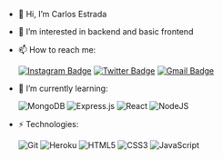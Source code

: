 - 👋 Hi, I’m Carlos Estrada
- 👀 I’m interested in backend and basic frontend
- 📫 How to reach me:

  [![Instagram Badge](https://img.shields.io/badge/caresle1-%23E4405F.svg?style=for-the-badge&logo=Instagram&logoColor=white)](https://www.instagram.com/caresle1/)
  [![Twitter Badge](https://img.shields.io/badge/caresle1-%231DA1F2.svg?style=for-the-badge&logo=Twitter&logoColor=white)](https://twitter.com/Caresle1)
  [![Gmail Badge](https://img.shields.io/badge/carabesle@gmail.com-D14836?style=for-the-badge&logo=gmail&logoColor=white)](mailto:carabesle@gmail.com)

- 🌱 I’m currently learning:

  <img alt="MongoDB" src ="https://img.shields.io/badge/MongoDB-%234ea94b.svg?style=for-the-badge&logo=mongodb&logoColor=white"/>
  <img alt="Express.js" src="https://img.shields.io/badge/express.js-%23404d59.svg?style=for-the-badge&logo=express&logoColor=%2361DAFB"/>
  <img alt="React" src="https://img.shields.io/badge/react-%2320232a.svg?style=for-the-badge&logo=react&logoColor=%2361DAFB"/>
  <img alt="NodeJS" src="https://img.shields.io/badge/node.js-%2343853D.svg?style=for-the-badge&logo=node.js&logoColor=white"/>

- :zap: Technologies:
  
  <img alt="Git" src="https://img.shields.io/badge/git-%23F05033.svg?style=for-the-badge&logo=git&logoColor=white"/>
  <img alt="Heroku" src="https://img.shields.io/badge/heroku-%23430098.svg?style=for-the-badge&logo=heroku&logoColor=white"/>
  <img alt="HTML5" src="https://img.shields.io/badge/html5-%23E34F26.svg?style=for-the-badge&logo=html5&logoColor=white"/>
  <img alt="CSS3" src="https://img.shields.io/badge/css3-%231572B6.svg?style=for-the-badge&logo=css3&logoColor=white"/>
  <img alt="JavaScript" src="https://img.shields.io/badge/javascript-%23323330.svg?style=for-the-badge&logo=javascript&logoColor=%23F7DF1E"/>
  

<!---
Caresle/Caresle is a ✨ special ✨ repository because its `README.md` (this file) appears on your GitHub profile.
You can click the Preview link to take a look at your changes.
--->
